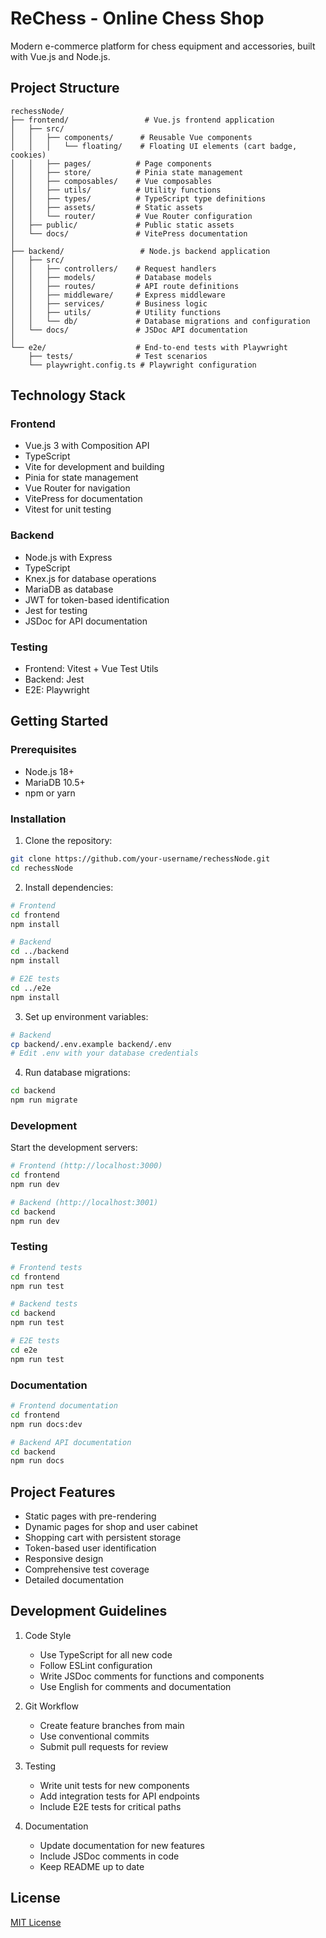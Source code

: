 # ReChess - Online Chess Shop

Modern e-commerce platform for chess equipment and accessories, built with Vue.js and Node.js.

## Project Structure

```
rechessNode/
├── frontend/                 # Vue.js frontend application
│   ├── src/
│   │   ├── components/      # Reusable Vue components
│   │   │   └── floating/    # Floating UI elements (cart badge, cookies)
│   │   ├── pages/          # Page components
│   │   ├── store/          # Pinia state management
│   │   ├── composables/    # Vue composables
│   │   ├── utils/          # Utility functions
│   │   ├── types/          # TypeScript type definitions
│   │   ├── assets/         # Static assets
│   │   └── router/         # Vue Router configuration
│   ├── public/             # Public static assets
│   └── docs/               # VitePress documentation
│
├── backend/                 # Node.js backend application
│   ├── src/
│   │   ├── controllers/    # Request handlers
│   │   ├── models/         # Database models
│   │   ├── routes/         # API route definitions
│   │   ├── middleware/     # Express middleware
│   │   ├── services/       # Business logic
│   │   ├── utils/          # Utility functions
│   │   └── db/             # Database migrations and configuration
│   └── docs/               # JSDoc API documentation
│
└── e2e/                    # End-to-end tests with Playwright
    ├── tests/              # Test scenarios
    └── playwright.config.ts # Playwright configuration
```

## Technology Stack

### Frontend
- Vue.js 3 with Composition API
- TypeScript
- Vite for development and building
- Pinia for state management
- Vue Router for navigation
- VitePress for documentation
- Vitest for unit testing

### Backend
- Node.js with Express
- TypeScript
- Knex.js for database operations
- MariaDB as database
- JWT for token-based identification
- Jest for testing
- JSDoc for API documentation

### Testing
- Frontend: Vitest + Vue Test Utils
- Backend: Jest
- E2E: Playwright

## Getting Started

### Prerequisites
- Node.js 18+
- MariaDB 10.5+
- npm or yarn

### Installation

1. Clone the repository:
```bash
git clone https://github.com/your-username/rechessNode.git
cd rechessNode
```

2. Install dependencies:
```bash
# Frontend
cd frontend
npm install

# Backend
cd ../backend
npm install

# E2E tests
cd ../e2e
npm install
```

3. Set up environment variables:
```bash
# Backend
cp backend/.env.example backend/.env
# Edit .env with your database credentials
```

4. Run database migrations:
```bash
cd backend
npm run migrate
```

### Development

Start the development servers:

```bash
# Frontend (http://localhost:3000)
cd frontend
npm run dev

# Backend (http://localhost:3001)
cd backend
npm run dev
```

### Testing

```bash
# Frontend tests
cd frontend
npm run test

# Backend tests
cd backend
npm run test

# E2E tests
cd e2e
npm run test
```

### Documentation

```bash
# Frontend documentation
cd frontend
npm run docs:dev

# Backend API documentation
cd backend
npm run docs
```

## Project Features

- Static pages with pre-rendering
- Dynamic pages for shop and user cabinet
- Shopping cart with persistent storage
- Token-based user identification
- Responsive design
- Comprehensive test coverage
- Detailed documentation

## Development Guidelines

1. Code Style
   - Use TypeScript for all new code
   - Follow ESLint configuration
   - Write JSDoc comments for functions and components
   - Use English for comments and documentation

2. Git Workflow
   - Create feature branches from main
   - Use conventional commits
   - Submit pull requests for review

3. Testing
   - Write unit tests for new components
   - Add integration tests for API endpoints
   - Include E2E tests for critical paths

4. Documentation
   - Update documentation for new features
   - Include JSDoc comments in code
   - Keep README up to date

## License

[MIT License](LICENSE) 